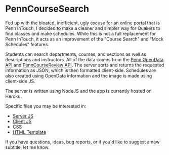 # PennCourseSearch

Fed up with the bloated, inefficient, ugly excuse for an online portal that is Penn InTouch, I decided to make a cleaner and simpler way for Quakers to find classes and make schedules. While this is not a full replacement for Penn InTouch, it acts as an improvement of the "Course Search" and "Mock Schedules" features.

Students can search departments, courses, and sections as well as descriptions and instructors. All of the data comes from the [Penn OpenData API](https://esb.isc-seo.upenn.edu/8091/documentation/) and [PennCourseReview API](http://pennlabs.org/docs/pcr.html). The server sorts and returns the requested information as JSON, which is then formatted client-side. Schedules are also created using OpenData information and the image is made using client-side JS.

The server is written using NodeJS and the app is currently hosted on Heroku.

Specific files you may be interested in:

* [Server JS](https://github.com/benb116/PennCourseSearch/blob/master/index.js)
* [Client JS](https://github.com/benb116/PennCourseSearch/blob/master/public/js/main.js)
* [CSS](https://github.com/benb116/PennCourseSearch/blob/master/public/css/index.css)
* [HTML Template](https://github.com/benb116/PennCourseSearch/blob/master/views/index.hjs)

If you have questions, ideas, bug reports, or if you'd like to suggest a new subtitle, let me know.